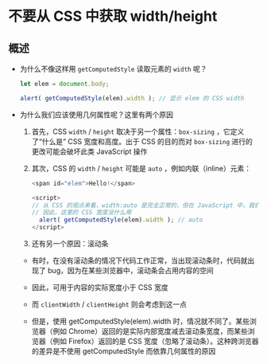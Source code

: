 # 不要从 CSS 中获取 width/height

## 概述

+ 为什么不像这样用 `getComputedStyle` 读取元素的 `width` 呢？

  ```js
  let elem = document.body;

  alert( getComputedStyle(elem).width ); // 显示 elem 的 CSS width
  ```

+ 为什么我们应该使用几何属性呢？这里有两个原因

  1. 首先，CSS `width` / `height` 取决于另一个属性：`box-sizing` ，它定义了“什么是” CSS 宽度和高度。出于 CSS 的目的而对 `box-sizing` 进行的更改可能会破坏此类 JavaScript 操作
  2. 其次，CSS 的 `width` / `height` 可能是 `auto` ，例如内联（inline）元素：

      ```js
      <span id="elem">Hello!</span>

      <script>
      // 从 CSS 的观点来看，width:auto 是完全正常的，但在 JavaScript 中，我们需要一个确切的 px 大小，以便我们在计算中使用它
      // 因此，这里的 CSS 宽度没什么用
        alert( getComputedStyle(elem).width ); // auto
      </script>
      ```

  3. 还有另一个原因：滚动条

    + 有时，在没有滚动条的情况下代码工作正常，当出现滚动条时，代码就出现了 bug，因为在某些浏览器中，滚动条会占用内容的空间
    + 因此，可用于内容的实际宽度小于 CSS 宽度
    + 而 `clientWidth` / `clientHeight` 则会考虑到这一点

    + 但是，使用 getComputedStyle(elem).width 时，情况就不同了。某些浏览器（例如 Chrome）返回的是实际内部宽度减去滚动条宽度，而某些浏览器（例如 Firefox）返回的是 CSS 宽度（忽略了滚动条）。这种跨浏览器的差异是不使用 getComputedStyle 而依靠几何属性的原因

